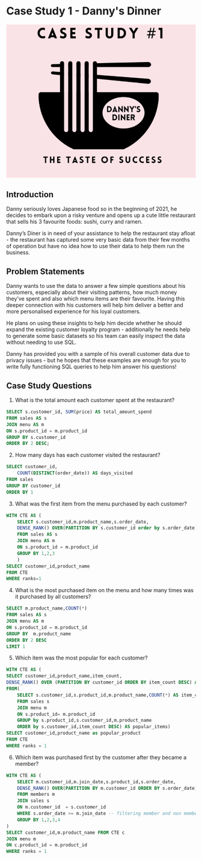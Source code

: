 # Case Study 1 - Danny's Dinner
![Alt text](image.png)
## Introduction
Danny seriously loves Japanese food so in the beginning of 2021, he decides to embark upon a risky venture and opens up a cute little restaurant that sells his 3 favourite foods: sushi, curry and ramen.

Danny’s Diner is in need of your assistance to help the restaurant stay afloat - the restaurant has captured some very basic data from their few months of operation but have no idea how to use their data to help them run the business.

## Problem Statements
Danny wants to use the data to answer a few simple questions about his customers, especially about their visiting patterns, how much money they’ve spent and also which menu items are their favourite. Having this deeper connection with his customers will help him deliver a better and more personalised experience for his loyal customers.

He plans on using these insights to help him decide whether he should expand the existing customer loyalty program - additionally he needs help to generate some basic datasets so his team can easily inspect the data without needing to use SQL.

Danny has provided you with a sample of his overall customer data due to privacy issues - but he hopes that these examples are enough for you to write fully functioning SQL queries to help him answer his questions!

## Case Study Questions

1. What is the total amount each customer spent at the restaurant?
```sql
SELECT s.customer_id, SUM(price) AS total_amount_spend 
FROM sales AS s
JOIN menu AS m
ON s.product_id = m.product_id
GROUP BY s.customer_id
ORDER BY 2 DESC;        
```
2. How many days has each customer visited the restaurant?
```sql
SELECT customer_id, 
    COUNT(DISTINCT(order_date)) AS days_visited 
FROM sales
GROUP BY customer_id
ORDER BY 1
```
3. What was the first item from the menu purchased by each customer?
```sql
WITH CTE AS (
    SELECT s.customer_id,m.product_name,s.order_date,
    DENSE_RANK() OVER(PARTITION BY s.customer_id order by s.order_date) AS ranks
    FROM sales AS s
    JOIN menu AS m
    ON s.product_id = m.product_id
    GROUP BY 1,2,3
    )
SELECT customer_id,product_name
FROM CTE
WHERE ranks=1
```

4. What is the most purchased item on the menu and how many times was it purchased by all customers?
```sql
SELECT m.product_name,COUNT(*)
FROM sales AS s
JOIN menu AS m
ON s.product_id = m.product_id
GROUP BY  m.product_name
ORDER BY 2 DESC
LIMIT 1
```



5. Which item was the most popular for each customer?
```sql
WITH CTE AS (
SELECT customer_id,product_name,item_count,
DENSE_RANK() OVER (PARTITION BY customer_id ORDER BY item_count DESC) AS ranks
FROM(
	SELECT s.customer_id,s.product_id,m.product_name,COUNT(*) AS item_count
	FROM sales s
	JOIN menu m
	ON s.product_id= m.product_id
	GROUP by s.product_id,s.customer_id,m.product_name
	ORDER by s.customer_id,item_count DESC) AS popular_items)
SELECT customer_id,product_name as popular_product
FROM CTE
WHERE ranks = 1

```


6. Which item was purchased first by the customer after they became a member?
```sql
WITH CTE AS (
	SELECT m.customer_id,m.join_date,s.product_id,s.order_date,
	DENSE_RANK() OVER(PARTITION BY m.customer_id ORDER BY s.order_date) as ranks
	FROM members m
	JOIN sales s
	ON m.customer_id  = s.customer_id 
	WHERE s.order_date >= m.join_date -- filtering member and non member customer
	GROUP BY 1,2,3,4
)
SELECT customer_id,m.product_name FROM CTE c
JOIN menu m
ON c.product_id = m.product_id
WHERE ranks = 1
```